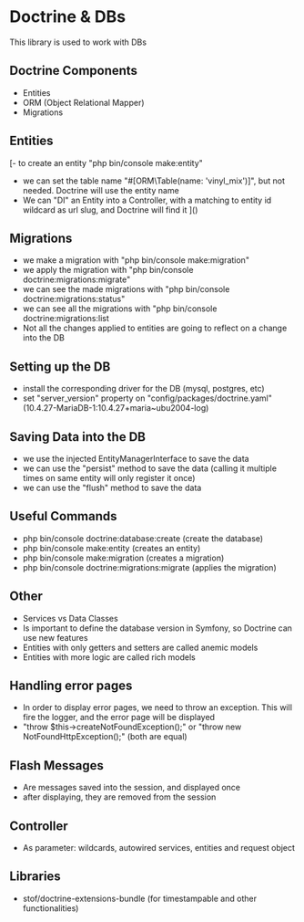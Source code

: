 # Doctrine & DBs

This library is used to work with DBs

## Doctrine Components

- Entities
- ORM (Object Relational Mapper)
- Migrations

## Entities

[- to create an entity "php bin/console make:entity"
- we can set the table name "#[ORM\Table(name: 'vinyl_mix')]", but not needed. Doctrine will use the entity name
- We can "DI" an Entity into a Controller, with a matching to entity id wildcard as url slug, and Doctrine will find it
]()
## Migrations

- we make a migration with "php bin/console make:migration"
- we apply the migration with "php bin/console doctrine:migrations:migrate"
- we can see the made migrations with "php bin/console doctrine:migrations:status"
- we can see all the migrations with "php bin/console doctrine:migrations:list
- Not all the changes applied to entities are going to reflect on a change into the DB

## Setting up the DB

- install the corresponding driver for the DB (mysql, postgres, etc)
- set "server_version" property on "config/packages/doctrine.yaml" (10.4.27-MariaDB-1:10.4.27+maria~ubu2004-log)

## Saving Data into the DB

- we use the injected EntityManagerInterface to save the data
- we can use the "persist" method to save the data (calling it multiple times on same entity will only register it once)
- we can use the "flush" method to save the data

## Useful Commands

- php bin/console doctrine:database:create (create the database)
- php bin/console make:entity (creates an entity)
- php bin/console make:migration (creates a migration)
- php bin/console doctrine:migrations:migrate (applies the migration)

## Other

- Services vs Data Classes
- Is important to define the database version in Symfony, so Doctrine can use new features
- Entities with only getters and setters are called anemic models
- Entities with more logic are called rich models

## Handling error pages

- In order to display error pages, we need to throw an exception. This will fire the logger, and the error page will be displayed
- "throw $this->createNotFoundException();" or "throw new NotFoundHttpException();" (both are equal)

## Flash Messages

- Are messages saved into the session, and displayed once
- after displaying, they are removed from the session

## Controller

- As parameter: wildcards, autowired services, entities and request object

## Libraries

- stof/doctrine-extensions-bundle (for timestampable and other functionalities)
